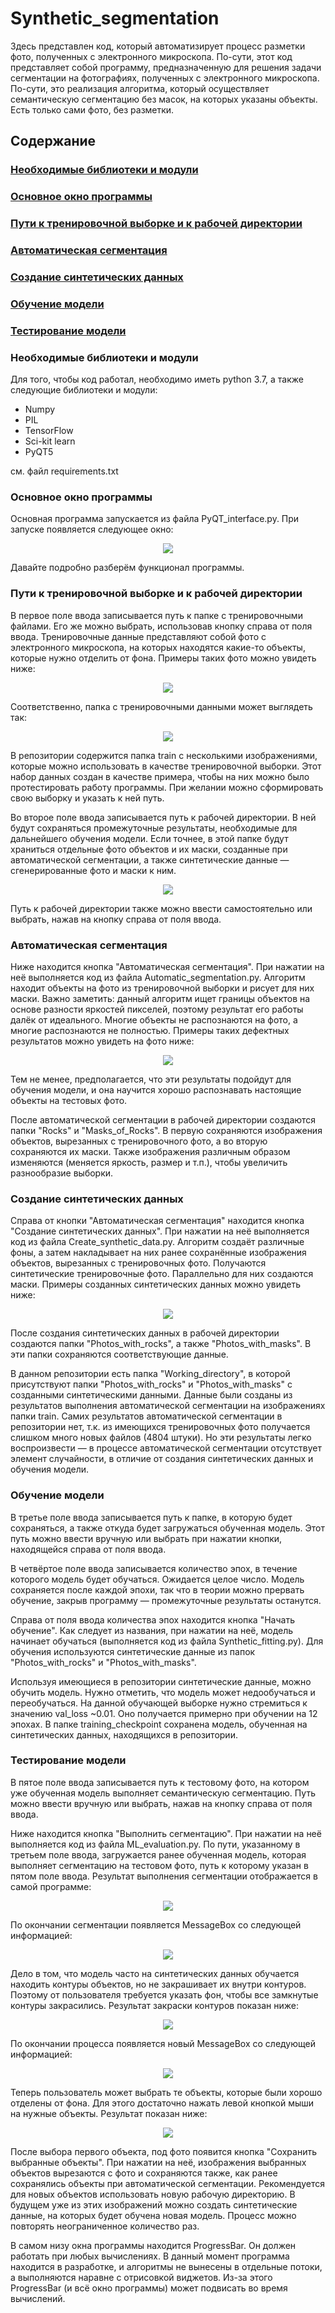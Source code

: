 # Synthetic_segmentation

  Здесь представлен код, который автоматизирует процесс разметки фото, полученных с электронного микроскопа. По-сути, этот код представляет собой программу, предназначенную для решения задачи сегментации на фотографиях, полученных с электронного микроскопа. По-сути, это реализация алгоритма, который осуществляет семантическую сегментацию без масок, на которых указаны объекты. Есть только сами фото, без разметки.

  ## Содержание
  ### [Необходимые библиотеки и модули](#modules)
  ### [Основное окно программы](#main_window)
  ### [Пути к тренировочной выборке и к рабочей директории](#train_work_paths)
  ### [Автоматическая сегментация](#automatic_segmentation)
  ### [Создание синтетических данных](#create_synthetic_data)
  ### [Обучение модели](#train_model)
  ### [Тестирование модели](#test_model)

  ### <a name="modules">Необходимые библиотеки и модули</a> 
  Для того, чтобы код работал, необходимо иметь python 3.7, а также следующие библиотеки и модули:
- Numpy
- PIL
- TensorFlow
- Sci-kit learn
- PyQT5

см. файл requirements.txt

### <a name="main_window">Основное окно программы</a> 
  Основная программа запускается из файла PyQT_interface.py. При запуске появляется следующее окно: 
<p align="center">
  <img src="https://github.com/AlekseiRodionov/Synthetic_segmentation/blob/main/images/test.jpg?raw=true" />
</p>

  Давайте подробно разберём функционал программы.

### <a name="train_work_paths">Пути к тренировочной выборке и к рабочей директории</a> 
  В первое поле ввода записывается путь к папке с тренировочными файлами. Его же можно выбрать, использовав кнопку справа от поля ввода. Тренировочные данные представляют собой фото с электронного микроскопа, на которых находятся какие-то объекты, которые нужно отделить от фона. Примеры таких фото можно увидеть ниже:
<p align="center">
  <img src="https://github.com/AlekseiRodionov/Synthetic_segmentation/blob/main/images/test.jpg?raw=true" />
</p>

  Соответственно, папка с тренировочными данными может выглядеть так:
<p align="center">
  <img src="https://github.com/AlekseiRodionov/Synthetic_segmentation/blob/main/images/test.jpg?raw=true" />
</p>
  В репозитории содержится папка train с несколькими изображениями, которые можно использовать в качестве тренировочной выборки. Этот набор данных создан в качестве примера, чтобы на них можно было протестировать работу программы. При желании можно сформировать свою выборку и указать к ней путь.

  Во второе поле ввода записывается путь к рабочей директории. В ней будут сохраняться промежуточные результаты, необходимые для дальнейшего обучения модели. Если точнее, в этой папке будут храниться отдельные фото объектов и их маски, созданные при автоматической сегментации, а также синтетические данные — сгенерированные фото и маски к ним.
<p align="center">
  <img src="https://github.com/AlekseiRodionov/Synthetic_segmentation/blob/main/images/test.jpg?raw=true" />
</p>

  Путь к рабочей директории также можно ввести самостоятельно или выбрать, нажав на кнопку справа от поля ввода.

### <a name="automatic_segmentation">Автоматическая сегментация</a> 
  Ниже находится кнопка "Автоматическая сегментация". При нажатии на неё выполняется код из файла Automatic_segmentation.py. Алгоритм находит объекты на фото из тренировочной выборки и рисует для них маски. Важно заметить: данный алгоритм ищет границы объектов на основе разности яркостей пикселей, поэтому результат его работы далёк от идеального. Многие объекты не распознаются на фото, а многие распознаются не полностью. Примеры таких дефектных результатов можно увидеть на фото ниже:
<p align="center">
  <img src="https://github.com/AlekseiRodionov/Synthetic_segmentation/blob/main/images/test.jpg?raw=true" />
</p>
  Тем не менее, предполагается, что эти результаты подойдут для обучения модели, и она научится хорошо распознавать настоящие объекты на тестовых фото.

  После автоматической сегментации в рабочей директории создаются папки "Rocks" и "Masks_of_Rocks". В первую сохраняются изображения объектов, вырезанных с тренировочного фото, а во вторую сохраняются их маски. Также изображения различным образом изменяются (меняется яркость, размер и т.п.), чтобы увеличить разнообразие выборки.

### <a name="create_synthetic_data">Создание синтетических данных</a> 
  Справа от кнопки "Автоматическая сегментация" находится кнопка "Создание синтетических данных". При нажатии на неё выполняется код из файла Create_synthetic_data.py. Алгоритм создаёт различные фоны, а затем накладывает на них ранее сохранённые изображения объектов, вырезанных с тренировочных фото. Получаются синтетические тренировочные фото. Параллельно для них создаются маски.    Примеры созданных синтетических данных можно увидеть ниже:
<p align="center">
  <img src="https://github.com/AlekseiRodionov/Synthetic_segmentation/blob/main/images/test.jpg?raw=true" />
</p>

  После создания синтетических данных в рабочей директории создаются папки "Photos_with_rocks", а также "Photos_with_masks". В эти папки сохраняются соответствующие данные.

  В данном репозитории есть папка "Working_directory", в которой присутствуют папки "Photos_with_rocks" и "Photos_with_masks" с созданными синтетическими данными. Данные были созданы из результатов выполнения автоматической сегментации на изображениях папки train. Самих результатов автоматической сегментации в репозитории нет, т.к. из имеющихся тренировочных фото получается слишком много новых файлов (4804 штуки). Но эти результаты легко воспроизвести — в процессе автоматической сегментации отсутствует элемент случайности, в отличие от создания синтетических данных и обучения модели.

### <a name="train_model">Обучение модели</a> 
  В третье поле ввода записывается путь к папке, в которую будет сохраняться, а также откуда будет загружаться обученная модель. Этот путь можно ввести вручную или выбрать при нажатии кнопки, находящейся справа от поля ввода.

  В четвёртое поле ввода записывается количество эпох, в течение которого модель будет обучаться. Ожидается целое число. Модель сохраняется после каждой эпохи, так что в теории можно прервать обучение, закрыв программу — промежуточные результаты останутся.

  Справа от поля ввода количества эпох находится кнопка "Начать обучение". Как следует из названия, при нажатии на неё, модель начинает обучаться (выполняется код из файла Synthetic_fitting.py). Для обучения используются синтетические данные из папок "Photos_with_rocks" и "Photos_with_masks".

  Используя имеющиеся в репозитории синтетические данные, можно обучить модель. Нужно отметить, что модель может недообучаться и переобучаться. На данной обучающей выборке нужно стремиться к значению val_loss ~0.01. Оно получается примерно при обучении на 12 эпохах.
  В папке training_checkpoint сохранена модель, обученная на синтетических данных, находящихся в репозитории.

### <a name="test_model">Тестирование модели</a> 
  В пятое поле ввода записывается путь к тестовому фото, на котором уже обученная модель выполняет семантическую сегментацию. Путь можно ввести вручную или выбрать, нажав на кнопку справа от поля ввода.

  Ниже находится кнопка "Выполнить сегментацию". При нажатии на неё выполняется код из файла ML_evaluation.py. По пути, указанному в третьем поле ввода, загружается ранее обученная модель, которая выполняет сегментацию на тестовом фото, путь к которому указан в пятом поле ввода. Результат выполнения сегментации отображается в самой программе:
<p align="center">
  <img src="https://github.com/AlekseiRodionov/Synthetic_segmentation/blob/main/images/test.jpg?raw=true" />
</p>

  По окончании сегментации появляется MessageBox со следующей информацией:
<p align="center">
  <img src="https://github.com/AlekseiRodionov/Synthetic_segmentation/blob/main/images/test.jpg?raw=true" />
</p>

  Дело в том, что модель часто на синтетических данных обучается находить контуры объектов, но не закрашивает их внутри контуров. Поэтому от пользователя требуется указать фон, чтобы все замкнутые контуры закрасились. Результат закраски контуров показан ниже:
<p align="center">
  <img src="https://github.com/AlekseiRodionov/Synthetic_segmentation/blob/main/images/test.jpg?raw=true" />
</p>

  По окончании процесса появляется новый MessageBox со следующей информацией:
<p align="center">
  <img src="https://github.com/AlekseiRodionov/Synthetic_segmentation/blob/main/images/test.jpg?raw=true" />
</p>

  Теперь пользователь может выбрать те объекты, которые были хорошо отделены от фона. Для этого достаточно нажать левой кнопкой мыши на нужные объекты. Результат показан ниже:
<p align="center">
  <img src="https://github.com/AlekseiRodionov/Synthetic_segmentation/blob/main/images/test.jpg?raw=true" />
</p>

  После выбора первого объекта, под фото появится кнопка "Сохранить выбранные объекты". При нажатии на неё, изображения выбранных объектов вырезаются с фото и сохраняются также, как ранее сохранялись объекты при автоматической сегментации. Рекомендуется для новых объектов использовать новую рабочую директорию. В будущем уже из этих изображений можно создать синтетические данные, на которых будет обучена новая модель. Процесс можно повторять неограниченное количество раз.

  В самом низу окна программы находится ProgressBar. Он должен работать при любых вычислениях. В данный момент программа находится в разработке, и алгоритмы не вынесены в отдельные потоки, а выполняются наравне с отрисовкой виджетов. Из-за этого ProgressBar (и всё окно программы) может подвисать во время вычислений.
